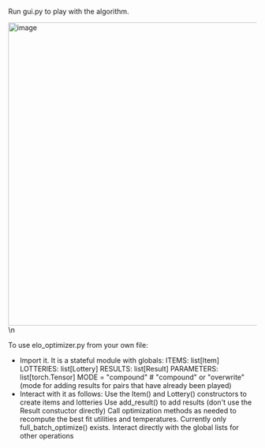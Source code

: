 Run gui.py to play with the algorithm.

<img width="615" alt="image" src="https://github.com/VH-abc/Utility-everything/assets/76539808/10227d68-aa1c-4e70-b6c8-3f7c0b827d2f">
\n

To use elo_optimizer.py from your own file:
- Import it. It is a stateful module with globals:
      ITEMS: list[Item]
      LOTTERIES: list[Lottery]
      RESULTS: list[Result]
      PARAMETERS: list[torch.Tensor]
      MODE = "compound" # "compound" or "overwrite" (mode for adding results for pairs that have already been played)
- Interact with it as follows:
      Use the Item() and Lottery() constructors to create items and lotteries
      Use add_result() to add results (don't use the Result constuctor directly)
      Call optimization methods as needed to recompute the best fit utilities and temperatures. Currently only full_batch_optimize() exists.
      Interact directly with the global lists for other operations
